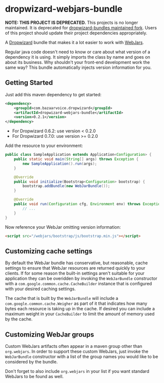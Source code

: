# dropwizard-webjars-bundle

**NOTE: THIS PROJECT IS DEPRECATED.** This projects is no longer maintained.  It is deprecated for
[dropwizard-bundles maintained fork](https://github.com/dropwizard-bundles/dropwizard-webjars-bundle).
Users of this project should update their project dependencies appropriately.

A [Dropwizard](http://dropwizard.codahale.com) bundle that makes it
a lot easier to work with [WebJars](http://www.webjars.org).

Regular java code doesn't need to know or care about what version of a
dependency it is using.  It simply imports the class by name and goes on about
its business.  Why shouldn't your front-end development work the same way?
This bundle automatically injects version information for you.


## Getting Started

Just add this maven dependency to get started:

```xml
<dependency>
    <groupId>com.bazaarvoice.dropwizard</groupId>
    <artifactId>dropwizard-webjars-bundle</artifactId>
    <version>0.2.1</version>
</dependency>
```

- For Dropwizard 0.6.2: use version < 0.2.0
- For Dropwizard 0.7.0: use version >= 0.2.0

Add the resource to your environment:

```java
public class SampleApplication extends Application<Configuration> {
    public static void main(String[] args) throws Exception {
        new SampleApplication().run(args);
    }

    @Override
    public void initialize(Bootstrap<Configuration> bootstrap) {
        bootstrap.addBundle(new WebJarBundle());
    }

    @Override
    public void run(Configuration cfg, Environment env) throws Exception {
        // ...
    }
}
```

Now reference your WebJar omitting version information:

```html
<script src="/webjars/bootstrap/js/bootstrap.min.js"></script>
```


## Customizing cache settings

By default the WebJar bundle has conservative, but reasonable, cache settings
to ensure that WebJar resources are returned quickly to your clients.  If for
some reason the built-in settings aren't suitable for your application they can
be overidden by invoking the `WebJarBundle` constructor with a
`com.google.common.cache.CacheBuilder` instance that is configured with
your desired caching settings.

The cache that is built by the `WebJarBundle` will include a
`com.google.common.cache.Weigher` as part of it that indicates how many bytes
each resource is taking up in the cache.  If desired you can include a maximum
weight in your `CacheBuilder` to limit the amount of memory used by the cache.


## Customizing WebJar groups

Custom WebJars artifacts often appear in a maven group other than `org.webjars`.
In order to support these custom WebJars, just invoke the `WebJarBundle`
constructor with a list of the group names you would like to be considered by
the bundle.

Don't forget to also include `org.webjars` in your list if you want standard
WebJars to be found as well.
